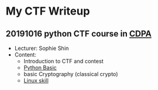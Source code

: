 # My CTF Writeup

## 20191016 python CTF course in [CDPA](http://www.cdpa.nsysu.edu.tw/)
* Lecturer: Sophie Shin
* Content:
	* Introduction to CTF and contest
	* [Python Basic](https://hackmd.io/@CDPA/PythonCTF#/)
	* basic Cryptography (classical crypto)
	* [Linux skill](https://hackmd.io/@CDPA/LinuxCTF#/)
